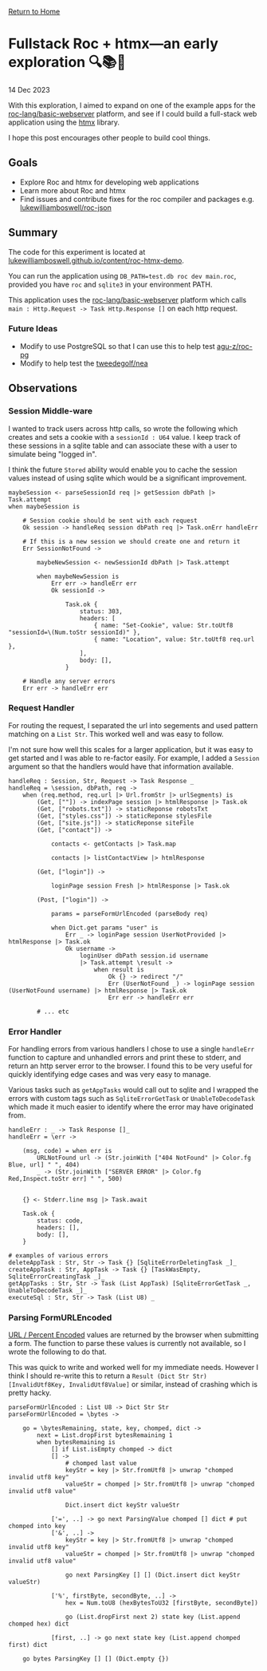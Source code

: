 [Return to Home](/)

# Fullstack Roc + htmx—an early exploration 🔍📚🔭 

<time class="post-date" datetime="2023-12-14">14 Dec 2023</time>

With this exploration, I aimed to expand on one of the example apps for the [roc-lang/basic-webserver](https://github.com/roc-lang/basic-webserver) platform, and see if I could build a full-stack web application using the [htmx](https://htmx.org/) library.

I hope this post encourages other people to build cool things.

## Goals
- Explore Roc and htmx for developing web applications
- Learn more about Roc and htmx
- Find issues and contribute fixes for the roc compiler and packages e.g. [lukewilliamboswell/roc-json](https://github.com/lukewilliamboswell/roc-json)

## Summary

The code for this experiment is located at [lukewilliamboswell.github.io/content/roc-htmx-demo](https://github.com/lukewilliamboswell/lukewilliamboswell.github.io/tree/main/content/roc-htmx-demo). 

You can run the application using `DB_PATH=test.db roc dev main.roc`, provided you have `roc` and `sqlite3` in your environment PATH.

This application uses the [roc-lang/basic-webserver](https://github.com/roc-lang/basic-webserver) platform which calls `main : Http.Request -> Task Http.Response []` on each http request.

### Future Ideas

- Modify to use PostgreSQL so that I can use this to help test [agu-z/roc-pg](https://github.com/agu-z/roc-pg)
- Modify to help test the [tweedegolf/nea](https://github.com/tweedegolf/nea)

## Observations

### Session Middle-ware

I wanted to track users across http calls, so wrote the following which creates and sets a cookie with a `sessionId : U64` value. I keep track of these sessions in a sqlite table and can associate these with a user to simulate being "logged in".

I think the future `Stored` ability would enable you to cache the session values instead of using sqlite which would be a significant improvement.

```roc
maybeSession <- parseSessionId req |> getSession dbPath |> Task.attempt
when maybeSession is

    # Session cookie should be sent with each request
    Ok session -> handleReq session dbPath req |> Task.onErr handleErr

    # If this is a new session we should create one and return it
    Err SessionNotFound -> 

        maybeNewSession <- newSessionId dbPath |> Task.attempt

        when maybeNewSession is 
            Err err -> handleErr err
            Ok sessionId -> 
                
                Task.ok {
                    status: 303,
                    headers: [
                        { name: "Set-Cookie", value: Str.toUtf8 "sessionId=\(Num.toStr sessionId)" },
                        { name: "Location", value: Str.toUtf8 req.url },
                    ],
                    body: [],
                }

    # Handle any server errors
    Err err -> handleErr err
```

### Request Handler

For routing the request, I separated the url into segements and used pattern matching on a `List Str`. This worked well and was easy to follow. 

I'm not sure how well this scales for a larger application, but it was easy to get started and I was able to re-factor easily. For example, I added a `Session` argument so that the handlers would have that information available.

```roc
handleReq : Session, Str, Request -> Task Response _
handleReq = \session, dbPath, req ->
    when (req.method, req.url |> Url.fromStr |> urlSegments) is
        (Get, [""]) -> indexPage session |> htmlResponse |> Task.ok
        (Get, ["robots.txt"]) -> staticReponse robotsTxt
        (Get, ["styles.css"]) -> staticReponse stylesFile
        (Get, ["site.js"]) -> staticReponse siteFile
        (Get, ["contact"]) -> 

            contacts <- getContacts |> Task.map 

            contacts |> listContactView |> htmlResponse 

        (Get, ["login"]) -> 

            loginPage session Fresh |> htmlResponse |> Task.ok

        (Post, ["login"]) ->

            params = parseFormUrlEncoded (parseBody req) 

            when Dict.get params "user" is 
                Err _ -> loginPage session UserNotProvided |> htmlResponse |> Task.ok
                Ok username -> 
                    loginUser dbPath session.id username
                    |> Task.attempt \result -> 
                        when result is 
                            Ok {} -> redirect "/"
                            Err (UserNotFound _) -> loginPage session (UserNotFound username) |> htmlResponse |> Task.ok
                            Err err -> handleErr err

        # ... etc
```

### Error Handler

For handling errors from various handlers I chose to use a single `handleErr` function to capture and unhandled errors and print these to stderr, and return an http server error to the browser. I found this to be very useful for quickly identifying edge cases and was very easy to manage. 

Various tasks such as `getAppTasks` would call out to sqlite and I wrapped the errors with custom tags such as `SqliteErrorGetTask` or `UnableToDecodeTask` which made it much easier to identify where the error may have originated from.

```roc
handleErr : _ -> Task Response []_
handleErr = \err ->

    (msg, code) = when err is 
        URLNotFound url -> (Str.joinWith ["404 NotFound" |> Color.fg Blue, url] " ", 404)
        _ -> (Str.joinWith ["SERVER ERROR" |> Color.fg Red,Inspect.toStr err] " ", 500) 
         

    {} <- Stderr.line msg |> Task.await

    Task.ok {
        status: code,
        headers: [],
        body: [],
    }

# examples of various errors
deleteAppTask : Str, Str -> Task {} [SqliteErrorDeletingTask _]_
createAppTask : Str, AppTask -> Task {} [TaskWasEmpty, SqliteErrorCreatingTask _]_
getAppTasks : Str, Str -> Task (List AppTask) [SqliteErrorGetTask _, UnableToDecodeTask _]_
executeSql : Str, Str -> Task (List U8) _
```

### Parsing FormURLEncoded 

[URL / Percent Encoded](https://en.wikipedia.org/wiki/Percent-encoding) values are returned by the browser when submitting a form. The function to parse these values is currently not available, so I wrote the following to do that.

This was quick to write and worked well for my immediate needs. However I think I should re-write this to return a `Result (Dict Str Str) [InvalidUtf8Key, InvalidUtf8Value]` or similar, instead of crashing which is pretty hacky.

```roc
parseFormUrlEncoded : List U8 -> Dict Str Str
parseFormUrlEncoded = \bytes ->

    go = \bytesRemaining, state, key, chomped, dict ->
        next = List.dropFirst bytesRemaining 1
        when bytesRemaining is
            [] if List.isEmpty chomped -> dict
            [] ->
                # chomped last value
                keyStr = key |> Str.fromUtf8 |> unwrap "chomped invalid utf8 key"
                valueStr = chomped |> Str.fromUtf8 |> unwrap "chomped invalid utf8 value"

                Dict.insert dict keyStr valueStr

            ['=', ..] -> go next ParsingValue chomped [] dict # put chomped into key
            ['&', ..] ->
                keyStr = key |> Str.fromUtf8 |> unwrap "chomped invalid utf8 key"
                valueStr = chomped |> Str.fromUtf8 |> unwrap "chomped invalid utf8 value"

                go next ParsingKey [] [] (Dict.insert dict keyStr valueStr)

            ['%', firstByte, secondByte, ..] ->
                hex = Num.toU8 (hexBytesToU32 [firstByte, secondByte])

                go (List.dropFirst next 2) state key (List.append chomped hex) dict

            [first, ..] -> go next state key (List.append chomped first) dict

    go bytes ParsingKey [] [] (Dict.empty {})
```